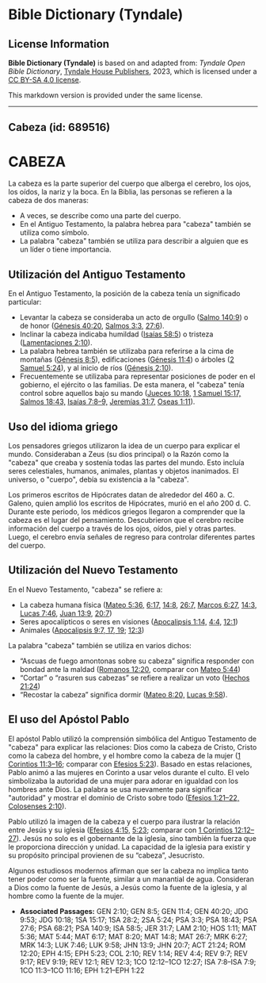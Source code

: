 # Bible Dictionary (Tyndale)

## License Information

**Bible Dictionary (Tyndale)** is based on and adapted from: _Tyndale Open Bible Dictionary_, [Tyndale House Publishers](https://tyndaleopenresources.com/), 2023, which is licensed under a [CC BY-SA 4.0 license](https://creativecommons.org/licenses/by-sa/4.0/legalcode.en).

This markdown version is provided under the same license.



--------------------------------

## Cabeza (id: 689516)

CABEZA
======

La cabeza es la parte superior del cuerpo que alberga el cerebro, los ojos, los oídos, la nariz y la boca. En la Biblia, las personas se refieren a la cabeza de dos maneras:

* A veces, se describe como una parte del cuerpo.
* En el Antiguo Testamento, la palabra hebrea para "cabeza" también se utiliza como símbolo.
* La palabra "cabeza" también se utiliza para describir a alguien que es un líder o tiene importancia.

Utilización del Antiguo Testamento
----------------------------------

En el Antiguo Testamento, la posición de la cabeza tenía un significado particular:

* Levantar la cabeza se consideraba un acto de orgullo ([Salmo 140:9](https://ref.ly/Ps140:9)) o de honor ([Génesis 40:20](https://ref.ly/Gen40:20), [Salmos 3:3](https://ref.ly/Ps3:3), [27:6](https://ref.ly/Ps27:6)).
* Inclinar la cabeza indicaba humildad ([Isaías 58:5](https://ref.ly/Isa58:5)) o tristeza ([Lamentaciones 2:10](https://ref.ly/Lam2:10)).
* La palabra hebrea también se utilizaba para referirse a la cima de montañas ([Génesis 8:5](https://ref.ly/Gen8:5)), edificaciones ([Génesis 11:4](https://ref.ly/Gen11:4)) o árboles ([2 Samuel 5:24](https://ref.ly/2Sam5:24)), y al inicio de ríos ([Génesis 2:10](https://ref.ly/Gen2:10)).
* Frecuentemente se utilizaba para representar posiciones de poder en el gobierno, el ejército o las familias. De esta manera, el "cabeza" tenía control sobre aquellos bajo su mando ([Jueces 10:18,](https://ref.ly/Judg10:18) [1 Samuel 15:17,](https://ref.ly/1Sam15:17) [Salmos 18:43,](https://ref.ly/Ps18:43) [Isaías 7:8–9,](https://ref.ly/Isa7:8-Isa7:9) [Jeremías 31:7,](https://ref.ly/Jer31:7) [Oseas 1:11](https://ref.ly/Hos1:11)).

Uso del idioma griego
---------------------

Los pensadores griegos utilizaron la idea de un cuerpo para explicar el mundo. Consideraban a Zeus (su dios principal) o la Razón como la "cabeza" que creaba y sostenía todas las partes del mundo. Esto incluía seres celestiales, humanos, animales, plantas y objetos inanimados. El universo, o "cuerpo", debía su existencia a la "cabeza".

Los primeros escritos de Hipócrates datan de alrededor del 460 a. C. Galeno, quien amplió los escritos de Hipócrates, murió en el año 200 d. C. Durante este periodo, los médicos griegos llegaron a comprender que la cabeza es el lugar del pensamiento. Descubrieron que el cerebro recibe información del cuerpo a través de los ojos, oídos, piel y otras partes. Luego, el cerebro envía señales de regreso para controlar diferentes partes del cuerpo.

Utilización del Nuevo Testamento
--------------------------------

En el Nuevo Testamento, "cabeza" se refiere a:

* La cabeza humana física ([Mateo 5:36,](https://ref.ly/Matt5:36) [6:17,](https://ref.ly/Matt6:17) [14:8,](https://ref.ly/Matt14:8) [26:7,](https://ref.ly/Matt26:7) [Marcos 6:27,](https://ref.ly/Mark6:27) [14:3,](https://ref.ly/Mark14:3) [Lucas 7:46,](https://ref.ly/Luke7:46) [Juan 13:9,](https://ref.ly/John13:9) [20:7](https://ref.ly/John20:7))
* Seres apocalípticos o seres en visiones ([Apocalipsis 1:14,](https://ref.ly/Rev1:14) [4:4,](https://ref.ly/Rev4:4) [12:1](https://ref.ly/Rev12:1))
* Animales ([Apocalipsis 9:7, 17, 19](https://ref.ly/Rev9:7,Rev9:17,Rev9:19); [12:3](https://ref.ly/Rev12:3))

La palabra "cabeza" también se utiliza en varios dichos:

* “Ascuas de fuego amontonas sobre su cabeza” significa responder con bondad ante la maldad ([Romanos 12:20,](https://ref.ly/Rom12:20) comparar con [Mateo 5:44](https://ref.ly/Matt5:44))
* “Cortar” o “rasuren sus cabezas” se refiere a realizar un voto ([Hechos 21:24](https://ref.ly/Acts21:24))
* “Recostar la cabeza” significa dormir ([Mateo 8:20,](https://ref.ly/Matt8:20) [Lucas 9:58](https://ref.ly/Luke9:58)).

El uso del Apóstol Pablo
------------------------

El apóstol Pablo utilizó la comprensión simbólica del Antiguo Testamento de "cabeza" para explicar las relaciones: Dios como la cabeza de Cristo, Cristo como la cabeza del hombre, y el hombre como la cabeza de la mujer ([1 Corintios 11:3–16](https://ref.ly/1Cor11:3-1Cor11:16); comparar con [Efesios 5:23](https://ref.ly/Eph5:23)). Basado en estas relaciones, Pablo animó a las mujeres en Corinto a usar velos durante el culto. El velo simbolizaba la autoridad de una mujer para adorar en igualdad con los hombres ante Dios. La palabra se usa nuevamente para significar "autoridad" y mostrar el dominio de Cristo sobre todo ([Efesios 1:21–22,](https://ref.ly/Eph1:21-Eph1:22) [Colosenses 2:10](https://ref.ly/Col2:10)).

Pablo utilizó la imagen de la cabeza y el cuerpo para ilustrar la relación entre Jesús y su iglesia ([Efesios 4:15,](https://ref.ly/Eph4:15) [5:23](https://ref.ly/Eph5:23); comparar con [1 Corintios 12:12–27](https://ref.ly/1Cor12:12-1Cor12:27)). Jesús no solo es el gobernante de la iglesia, sino también la fuerza que le proporciona dirección y unidad. La capacidad de la iglesia para existir y su propósito principal provienen de su “cabeza”, Jesucristo.

Algunos estudiosos modernos afirman que ser la cabeza no implica tanto tener poder como ser la fuente, similar a un manantial de agua. Consideran a Dios como la fuente de Jesús, a Jesús como la fuente de la iglesia, y al hombre como la fuente de la mujer.

* **Associated Passages:** GEN 2:10; GEN 8:5; GEN 11:4; GEN 40:20; JDG 9:53; JDG 10:18; 1SA 15:17; 1SA 28:2; 2SA 5:24; PSA 3:3; PSA 18:43; PSA 27:6; PSA 68:21; PSA 140:9; ISA 58:5; JER 31:7; LAM 2:10; HOS 1:11; MAT 5:36; MAT 5:44; MAT 6:17; MAT 8:20; MAT 14:8; MAT 26:7; MRK 6:27; MRK 14:3; LUK 7:46; LUK 9:58; JHN 13:9; JHN 20:7; ACT 21:24; ROM 12:20; EPH 4:15; EPH 5:23; COL 2:10; REV 1:14; REV 4:4; REV 9:7; REV 9:17; REV 9:19; REV 12:1; REV 12:3; 1CO 12:12–1CO 12:27; ISA 7:8–ISA 7:9; 1CO 11:3–1CO 11:16; EPH 1:21–EPH 1:22

